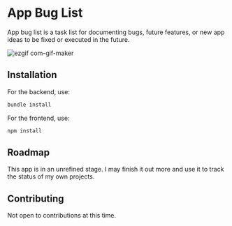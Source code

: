 # App Bug List

App bug list is a task list for documenting bugs, future features, or new app ideas to be fixed or executed in the future.

![ezgif com-gif-maker](https://user-images.githubusercontent.com/86324206/162861965-9e122eb9-b384-4136-835e-b93b7f867fbe.gif)

## Installation

For the backend, use:
```bash
bundle install
```

For the frontend, use:
```bash
npm install
```

## Roadmap

This app is in an unrefined stage.  I may finish it out more and use it to track the status of my own projects.

## Contributing
Not open to contributions at this time.
